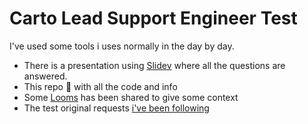 # Carto Lead Support Engineer Test

I've used some tools i uses normally in the day by day.

- There is a presentation using [Slidev](https://sli.dev/) where all the questions are answered. 
- This repo :man_with_gua_pi_mao: with all the code and info
- Some [Looms](https://www.loom.com/looms/videos) has been shared to give some context
- The test original requests [i've been following](https://gist.github.com/pablomoniz/3cbe8baa7f17bf445f0a7ea1627ef297)
